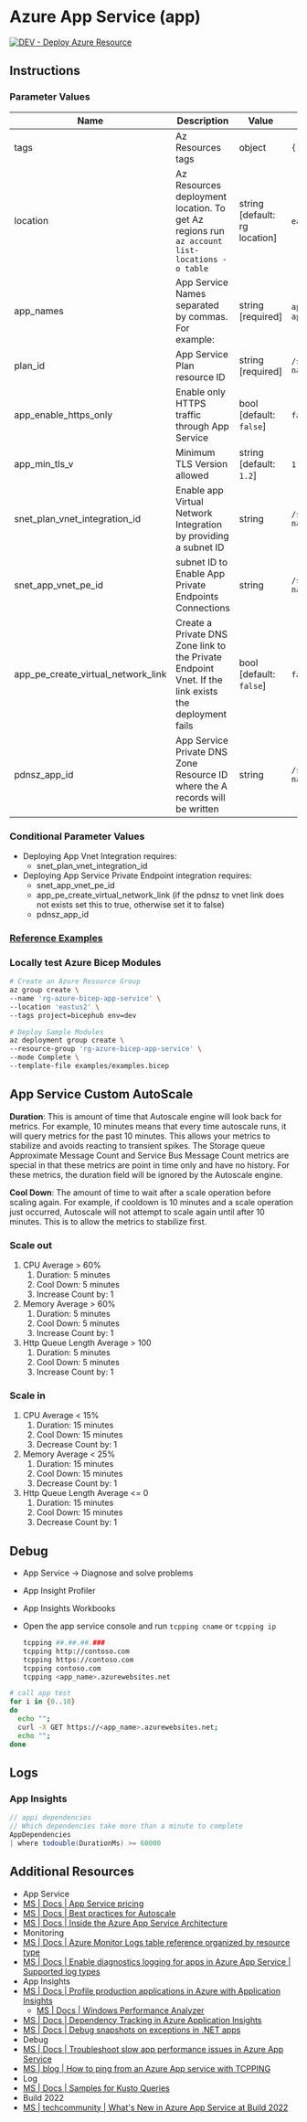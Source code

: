 # Azure App Service (app)

[![DEV - Deploy Azure Resource](https://github.com/ArtiomLK/azure-bicep-app-service/actions/workflows/dev.orchestrator.yml/badge.svg?branch=main&event=push)](https://github.com/ArtiomLK/azure-bicep-app-service/actions/workflows/dev.orchestrator.yml)

## Instructions

### Parameter Values

| Name                               | Description                                                                                          | Value                         | Examples                                                                                                                                               |
| ---------------------------------- | ---------------------------------------------------------------------------------------------------- | ----------------------------- | ------------------------------------------------------------------------------------------------------------------------------------------------------ |
| tags                               | Az Resources tags                                                                                    | object                        | `{ key: value }`                                                                                                                                       |
| location                           | Az Resources deployment location. To get Az regions run `az account list-locations -o table`         | string [default: rg location] | `eastus` \| `centralus` \| `westus` \| `westus2` \| `southcentralus`                                                                                   |
| app_names                          | App Service Names separated by commas. For example:                                                  | string [required]             | `applicationA` \| `applicationA,applicationB` \| `applicationA,applicationB,applicationC`                                                              |
| plan_id                            | App Service Plan resource ID                                                                         | string [required]             | `/subscriptions/xxxxxxxx-xxxx-xxxx-xxxx-xxxxxxxxxxxx/resourceGroups/rg-name/providers/Microsoft.Web/serverFarms/plan-name`                             |
| app_enable_https_only              | Enable only HTTPS traffic through App Service                                                        | bool [default: `false`]       | `false` \| `true`                                                                                                                                      |
| app_min_tls_v                      | Minimum TLS Version allowed                                                                          | string [default: `1.2`]       | `1.0` \| `1.1` \| `1.2`                                                                                                                                |
| snet_plan_vnet_integration_id      | Enable app Virtual Network Integration by providing a subnet ID                                      | string                        | `/subscriptions/xxxxxxxx-xxxx-xxxx-xxxx-xxxxxxxxxxxx/resourceGroups/rg-name/providers/Microsoft.Network/virtualNetworks/vnet-name/subnets/snet-name`   |
| snet_app_vnet_pe_id                | subnet ID to Enable App Private Endpoints Connections                                                | string                        | `/subscriptions/xxxxxxxx-xxxx-xxxx-xxxx-xxxxxxxxxxxx/resourceGroups/rg-name/providers/Microsoft.Network/virtualNetworks/vnet-name/subnets/snet-name`   |
| app_pe_create_virtual_network_link | Create a Private DNS Zone link to the Private Endpoint Vnet. If the link exists the deployment fails | bool [default: `false`]       | `false` \| `true`                                                                                                                                      |
| pdnsz_app_id                       | App Service Private DNS Zone Resource ID where the A records will be written                         | string                        | `/subscriptions/xxxxxxxx-xxxx-xxxx-xxxx-xxxxxxxxxxxx/resourceGroups/rg-name/providers/Microsoft.Network/privateDnsZones/privatelink.azurewebsites.net` |

### Conditional Parameter Values

- Deploying App Vnet Integration requires:
  - snet_plan_vnet_integration_id
- Deploying App Service Private Endpoint integration requires:
  - snet_app_vnet_pe_id
  - app_pe_create_virtual_network_link (if the pdnsz to vnet link does not exists set this to true, otherwise set it to false)
  - pdnsz_app_id

### [Reference Examples][1]

### Locally test Azure Bicep Modules

```bash
# Create an Azure Resource Group
az group create \
--name 'rg-azure-bicep-app-service' \
--location 'eastus2' \
--tags project=bicephub env=dev

# Deploy Sample Modules
az deployment group create \
--resource-group 'rg-azure-bicep-app-service' \
--mode Complete \
--template-file examples/examples.bicep
```

## App Service Custom AutoScale

**Duration**: This is amount of time that Autoscale engine will look back for metrics. For example, 10 minutes means that every time autoscale runs, it will query metrics for the past 10 minutes. This allows your metrics to stabilize and avoids reacting to transient spikes. The Storage queue Approximate Message Count and Service Bus Message Count metrics are special in that these metrics are point in time only and have no history. For these metrics, the duration field will be ignored by the Autoscale engine.

**Cool Down**: The amount of time to wait after a scale operation before scaling again. For example, if cooldown is 10 minutes and a scale operation just occurred, Autoscale will not attempt to scale again until after 10 minutes. This is to allow the metrics to stabilize first.

### Scale out

1. CPU Average > 60%
   1. Duration: 5 minutes
   2. Cool Down: 5 minutes
   3. Increase Count by: 1
2. Memory Average > 60%
   1. Duration: 5 minutes
   2. Cool Down: 5 minutes
   3. Increase Count by: 1
3. Http Queue Length Average > 100
   1. Duration: 5 minutes
   2. Cool Down: 5 minutes
   3. Increase Count by: 1

### Scale in

1. CPU Average < 15%
   1. Duration: 15 minutes
   2. Cool Down: 15 minutes
   3. Decrease Count by: 1
2. Memory Average < 25%
   1. Duration: 15 minutes
   2. Cool Down: 15 minutes
   3. Decrease Count by: 1
3. Http Queue Length Average <= 0
   1. Duration: 15 minutes
   2. Cool Down: 15 minutes
   3. Decrease Count by: 1

## Debug

- App Service -> Diagnose and solve problems
- App Insight Profiler
- App Insights Workbooks
- Open the app service console and run `tcpping cname` or `tcpping ip`

   ```bash
   tcpping ##.##.##.###
   tcpping http://contoso.com
   tcpping https://contoso.com
   tcpping contoso.com
   tcpping <app_name>.azurewebsites.net
   ```

```bash
# call app test
for i in {0..10}
do
  echo "";
  curl -X GET https://<app_name>.azurewebsites.net;
  echo "";
done
```

## Logs

### App Insights

```java (Kusto)
// appi dependencies
// Which dependencies take more than a minute to complete
AppDependencies
| where todouble(DurationMs) >= 60000
```

## Additional Resources

- App Service
- [MS | Docs | App Service pricing][3]
- [MS | Docs | Best practices for Autoscale][4]
- [MS | Docs | Inside the Azure App Service Architecture][11]
- Monitoring
- [MS | Docs | Azure Monitor Logs table reference organized by resource type][5]
- [MS | Docs | Enable diagnostics logging for apps in Azure App Service | Supported log types][2]
- App Insights
- [MS | Docs | Profile production applications in Azure with Application Insights][14]
  - [MS | Docs | Windows Performance Analyzer][9]
- [MS | Docs | Dependency Tracking in Azure Application Insights][12]
- [MS | Docs | Debug snapshots on exceptions in .NET apps][13]
- Debug
- [MS | Docs | Troubleshoot slow app performance issues in Azure App Service][10]
- [MS | blog | How to ping from an Azure App service with TCPPING][7]
- Log
- [MS | Docs | Samples for Kusto Queries][8]
- Build 2022
- [MS | techcommunity | What's New in Azure App Service at Build 2022][6]

[1]: ./examples/examples.bicep
[2]: https://docs.microsoft.com/en-us/azure/app-service/troubleshoot-diagnostic-logs
[3]: https://azure.microsoft.com/en-us/pricing/details/app-service/windows/
[4]: https://docs.microsoft.com/en-us/azure/azure-monitor/autoscale/autoscale-best-practices
[5]: https://docs.microsoft.com/en-us/azure/azure-monitor/reference/tables/tables-resourcetype
[6]: https://techcommunity.microsoft.com/t5/apps-on-azure-blog/what-s-new-in-azure-app-service-at-build-2022/ba-p/3407584
[7]: https://www.code4it.dev/blog/tcpping-azure-portal
[8]: https://docs.microsoft.com/en-us/azure/data-explorer/kusto/query/samples
[9]: https://docs.microsoft.com/en-us/windows-hardware/test/wpt/windows-performance-analyzer
[10]: https://docs.microsoft.com/en-us/azure/app-service/troubleshoot-performance-degradation
[11]: https://docs.microsoft.com/en-us/archive/msdn-magazine/2017/february/azure-inside-the-azure-app-service-architecture
[12]: https://docs.microsoft.com/en-us/azure/azure-monitor/app/asp-net-dependencies
[13]: https://docs.microsoft.com/en-us/azure/azure-monitor/snapshot-debugger/snapshot-debugger
[14]: https://docs.microsoft.com/en-us/azure/azure-monitor/profiler/profiler-overview
